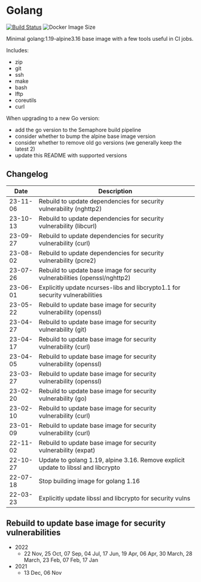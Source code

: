 # Golang

[![Build Status](https://countingup.semaphoreci.com/badges/docker-go/branches/master.svg?style=shields)](https://countingup.semaphoreci.com/projects/docker-go) ![Docker Image Size](https://img.shields.io/docker/image-size/countingup/golang/1.19?label=1.19+size)

Minimal golang:1.19-alpine3.16 base image with a few tools useful in CI jobs.

Includes:

- zip
- git
- ssh
- make
- bash
- lftp
- coreutils
- curl

When upgrading to a new Go version:
 - add the go version to the Semaphore build pipeline
 - consider whether to bump the alpine base image version
 - consider whether to remove old go versions (we generally keep the latest 2)
 - update this README with supported versions

## Changelog

|Date|Description|
|-|-|
|23-11-06|Rebuild to update dependencies for security vulnerability (nghttp2)|
|23-10-13|Rebuild to update dependencies for security vulnerability (libcurl)|
|23-09-27|Rebuild to update dependencies for security vulnerability (curl)|
|23-08-02|Rebuild to update dependencies for security vulnerability (pcre2)|
|23-07-26|Rebuild to update base image for security vulnerabilities (openssl/nghttp2)|
|23-06-01|Explicitly update ncurses-libs and libcrypto1.1 for security vulnerabilities|
|23-05-22|Rebuild to update base image for security vulnerability (openssl)|
|23-04-27|Rebuild to update base image for security vulnerability (git)|
|23-04-17|Rebuild to update base image for security vulnerability (curl)|
|23-04-05|Rebuild to update base image for security vulnerability (openssl)|
|23-03-27|Rebuild to update base image for security vulnerability (openssl)|
|23-02-20|Rebuild to update base image for security vulnerability (go)|
|23-02-10|Rebuild to update base image for security vulnerability (curl)|
|23-01-09|Rebuild to update base image for security vulnerability (curl)|
|22-11-02|Rebuild to update base image for security vulnerability (expat)|
|22-10-27|Update to golang 1.19, alpine 3.16. Remove explicit update to libssl and libcrypto|
|22-07-18|Stop building image for golang 1.16|
|22-03-23|Explicitly update libssl and libcrypto for security vulns|

## Rebuild to update base image for security vulnerabilities
 - 2022
   - 22 Nov, 25 Oct, 07 Sep, 04 Jul, 17 Jun, 19 Apr, 06 Apr, 30 March, 28 March, 23 Feb, 07 Feb, 17 Jan
 - 2021
   - 13 Dec, 06 Nov
